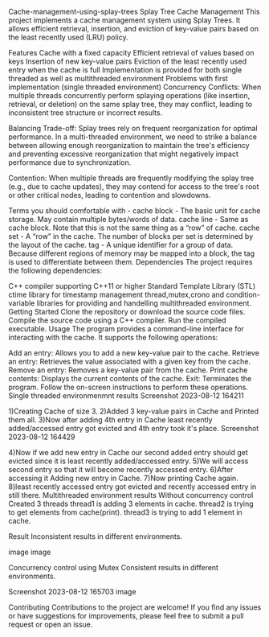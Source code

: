 Cache-management-using-splay-trees
Splay Tree Cache Management
This project implements a cache management system using Splay Trees. It allows efficient retrieval, insertion, and eviction of key-value pairs based on the least recently used (LRU) policy.

Features
Cache with a fixed capacity
Efficient retrieval of values based on keys
Insertion of new key-value pairs
Eviction of the least recently used entry when the cache is full
Implementation is provided for both single threaded as well as multithreaded environment
Problems with first implementation (single threaded environment)
 Concurrency Conflicts:
When multiple threads concurrently perform splaying operations (like insertion, retrieval, or deletion) on the same splay tree, they may conflict, leading to inconsistent tree structure or incorrect results.

Balancing Trade-off:
Splay trees rely on frequent reorganization for optimal performance. In a multi-threaded environment, we need to strike a balance between allowing enough reorganization to maintain the tree's efficiency and preventing excessive reorganization that might negatively impact performance due to synchronization.

Contention:
When multiple threads are frequently modifying the splay tree (e.g., due to cache updates), they may contend for access to the tree's root or other critical nodes, leading to contention and slowdowns.

Terms you should comfortable with -
cache block - The basic unit for cache storage. May contain multiple bytes/words of data.
cache line - Same as cache block. Note that this is not the same thing as a “row” of cache.
cache set - A “row” in the cache. The number of blocks per set is determined by the layout of the cache.
tag - A unique identifier for a group of data. Because different regions of memory may be mapped into a block, the tag is used to differentiate between them.
Dependencies
The project requires the following dependencies:

C++ compiler supporting C++11 or higher
Standard Template Library (STL)
ctime library for timestamp management
thread,mutex,crono and condition-variable libraries for providing and handelling multithreaded environment.
Getting Started
Clone the repository or download the source code files.
Compile the source code using a C++ compiler.
Run the compiled executable.
Usage
The program provides a command-line interface for interacting with the cache. It supports the following operations:

Add an entry: Allows you to add a new key-value pair to the cache.
Retrieve an entry: Retrieves the value associated with a given key from the cache.
Remove an entry: Removes a key-value pair from the cache.
Print cache contents: Displays the current contents of the cache.
Exit: Terminates the program. Follow the on-screen instructions to perform these operations.
Single threaded environmenmnt results
Screenshot 2023-08-12 164211

1)Creating Cache of size 3.
2)Added 3 key-value pairs in Cache and Printed them all.
3)Now after adding 4th entry in Cache least recently added/accessed entry got evicted and 4th entry took it's place.
Screenshot 2023-08-12 164429

4)Now if we add new entry in Cache our second added entry should get evicted since it is least recently added/accessed entry.
5)We will access second entry so that it will become recently accessed entry.
6)After accessing it Adding new entry in Cache.
7)Now printing Cache again.
8)least recently accessed entry got evicted and recently accessed entry in still there.
Multithreaded environment results
Without concurrency control
Created 3 threads thread1 is adding 3 elements in cache. thread2 is trying to get elements from cache(print). thread3 is trying to add 1 element in cache.

Result
Inconsistent results in different environments.

image image

Concurrency control using Mutex
Consistent results in different environments.

Screenshot 2023-08-12 165703 image

Contributing
Contributions to the project are welcome! If you find any issues or have suggestions for improvements, please feel free to submit a pull request or open an issue.

